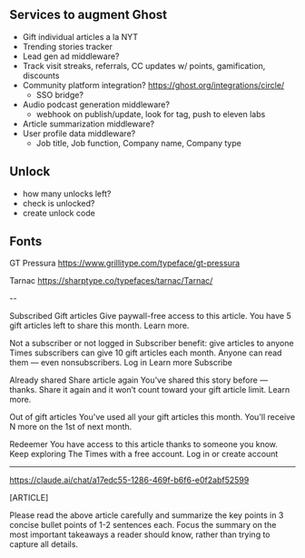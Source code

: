 ## Services to augment Ghost
- Gift individual articles a la NYT
- Trending stories tracker
- Lead gen ad middleware?
- Track visit streaks, referrals, CC updates w/ points, gamification, discounts
- Community platform integration? https://ghost.org/integrations/circle/
	- SSO bridge?
- Audio podcast generation middleware?
	- webhook on publish/update, look for tag, push to eleven labs
- Article summarization middleware?
- User profile data middleware?
  	- Job title, Job function, Company name, Company type

## Unlock
- how many unlocks left?
- check is unlocked?
- create unlock code

## Fonts
GT Pressura
https://www.grillitype.com/typeface/gt-pressura

Tarnac
https://sharptype.co/typefaces/tarnac/Tarnac/

--

Subscribed
Gift articles
Give paywall-free access to this article. You have 5 gift articles left to share this month. Learn more.

Not a subscriber or not logged in
Subscriber benefit: give articles to anyone
Times subscribers can give 10 gift articles each month. Anyone can read them — even nonsubscribers.
Log in Learn more Subscribe

Already shared
Share article again
You’ve shared this story before — thanks. Share it again and it won’t count toward your gift article limit. Learn more.

Out of gift articles
You've used all your gift articles this month. You'll receive N more on the 1st of next month.

Redeemer
You have access to this article thanks to someone you know.
Keep exploring The Times with a free account.
Log in or create account


---
https://claude.ai/chat/a17edc55-1286-469f-b6f6-e0f2abf52599

[ARTICLE]

Please read the above article carefully and summarize the key points in 3 concise bullet points of 1-2 sentences each. Focus the summary on the most important takeaways a reader should know, rather than trying to capture all details.
